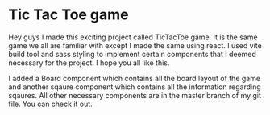 # Tic Tac Toe game
Hey guys I made this exciting project called TicTacToe game. It is the same game we all are familiar with except I made the same using react. I used vite build tool and sass styling to implement certain components that I deemed necessary for the project. I hope you all like this.

I added a Board component which contains all the board layout of the game and another sqaure component which contains all the information regarding sqaures. All other necessary components are in the master branch of my git file. You can check it out.
